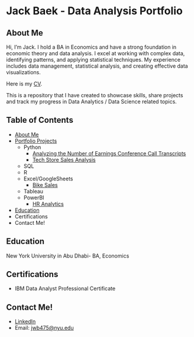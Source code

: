 # Jack Baek - Data Analysis Portfolio

## About Me
Hi, I’m Jack. I hold a BA in Economics and have a strong foundation in economic theory and data analysis. I excel at working with complex data, identifying patterns, and applying statistical techniques. My experience includes data management, statistical analysis, and creating effective data visualizations.

Here is my [CV](https://drive.google.com/file/d/1kuWMVC0Wsx_7qDCw1pLy8uRjf1gBqMFN/view?usp=sharing). 

This is a repository that I have created to showcase skills, share projects and track my progress in Data Analytics / Data Science related topics. 

## Table of Contents
- [About Me](https://github.com/jwb475/Data-Analysis-Portfolio#about-me)
- [Portfolio Projects](https://github.com/jwb475/PortfolioProjects)
  - Python
    - [Analyzing the Number of Earnings Conference Call Transcripts](https://github.com/jwb475/Data-Analysis-Portfolio/blob/main/TranscriptEDA.ipynb)   
    - [Tech Store Sales Analysis](https://github.com/jwb475/Data-Analysis-Portfolio/blob/main/Tech%20Store%20Sales.ipynb)
  - SQL
  - R
  - Excel/GoogleSheets
    - [Bike Sales](https://github.com/jwb475/Data-Analysis-Portfolio/blob/main/Excel%20Bike%20Sales%20Project%20Dataset.xlsx)
  - Tableau
  - PowerBI
    - [HR Analytics](https://github.com/jwb475/Data-Analysis-Portfolio/blob/main/HR%20Analytics.pbix)
- [Education]()
- Certifications
- Contact Me!

## Education
New York University in Abu Dhabi- BA, Economics

## Certifications
- IBM Data Analyst Professional Certificate
  
## Contact Me!
- [LinkedIn](https://www.linkedin.com/in/jin-wook-baek-jwb475/)
- Email: [jwb475@nyu.edu](jwb475@nyu.edu)
